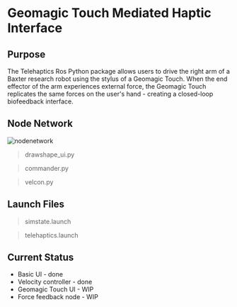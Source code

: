 # Geomagic Touch Mediated Haptic Interface

## Purpose
The Telehaptics Ros Python package allows users to drive the right arm of a Baxter research robot using the stylus of a Geomagic Touch. When the end effector of the arm experiences external force, the Geomagic Touch replicates the same forces on the user's hand - creating a closed-loop biofeedback interface.

## Node Network
![nodenetwork](https://github.com/stephanniec/baxter_telehaptics/blob/master/imgs/telehaptics_nodenetwork1.png)

> drawshape_ui.py

> commander.py

> velcon.py

## Launch Files

> simstate.launch

> telehaptics.launch

## Current Status
* Basic UI - done
* Velocity controller - done
* Geomagic Touch UI - WIP
* Force feedback node - WIP
